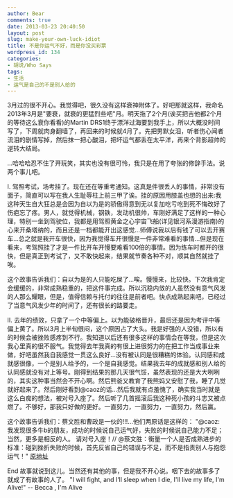```yaml
---
author: Bear
comments: true
date: 2013-03-23 20:40:50
layout: post
slug: make-your-own-luck-idiot
title: 不是你运气不好，而是你没买彩票
wordpress_id: 134
categories:
- 胡说/Who Says
tags:
- 生活
- 运气是自己的不是别人给的
---
```


3月过的很不开心。我觉得吧，很久没有这样衰神附体了。好吧那就这样，我命名2013年3月是"要衰，就衰的更猛烈些吧"月。明天拖了2个月(诶买把吉他都2个月的等待这么衰你看看)的Martin DRS1终于漂洋过海要到我手上，所以大概没时间写了，下周就肉身翻墙了，再回来的时候就4月了。先把男默女泪，听者伤心闻者流泪的剧情写掉，然后抹一把心酸泪，把坏运气都丢在太平洋，再来个背影超帅的逆转大结局。

…哈哈哈忍不住了开玩笑，其实也没有很可怜，我只是在用了夸张的修辞手法。说两个事儿吧。
<!-- more -->
I.
驾照考试，场考挂了。现在还在等重考通知。这真是件很丢人的事情，非常没有面子，简直可以写在我人生耻辱柱上前三甲了诶。挂的原因用膝盖也想的出来:我这种天生自大狂总是会因为自以为是的骄傲得意到无以复加吃亏吃到死不悔改好了伤疤忘了疼。男人，就觉得机械，钢铁，发动机很帅，车刚好满足了这样的一种心理，特别一坐到驾驶位，我都是用驾照黄金之心宇宙飞船(详见银河系漫游指南)的心来开桑塔纳的，而且还是一档都能开出这感觉...师傅说我以后有钱了可以去开赛车...总之就是我开车很快，因为我觉得车开很慢是一件非常难看的事情...但是现在看来，考驾照挂了才是一件比开车开慢要难看100倍的事情。因为练车时都开的很快，但是真正到考试了，又不敢快起来，结果就节奏各种不对，顺其自然就挂了唉。

这个故事告诉我们：自以为是的人只能吃屎了...唉。慢慢来，比较快。下次我肯定会缓缓的，非常成熟稳重的，把这件事完成。所以沉稳内敛的人虽然没有意气风发的人那么耀眼，但是，值得信赖与托付的往往是前者吧。快点成熟起来吧，已经过了当意气风发少年的时间了，还有很长的路要走。

II.
去年的绩效，只拿了一个中等偏上。以为能破格晋升，最后还是因为考评中等偏上黄了。所以3月上半旬很闷，这个原因占了大头。我是好强的人没错，所以有的时候会被挫败感疼到不行。我知道以后还有很多这样的事情会在等我，但是这次我心里真的很不服气。我觉得去年我真的有很上进很努力的在把工作当成事业来做，好吧虽然我自我感觉一贯这么良好…没有被认同是很糟糕的体验。认同感和成就感很像，一个是别人给予的，一个是自我感觉。结果我去年的成就感和别人给的认同感就没有对上等号。刚得到结果的那几天很气馁，虽然表现的还是大大咧咧的，其实这种事当然会不开心啊。然后熊爸又教育了我熊妈又安慰了我，睡了几觉就好起来了。然后刚好看到@caoz的话...然后我就有点羞愧了，确实我当时就是这么白痴的想法，被对号入座了。然后听了几首摇滚后我这种死小孩的斗志又被点燃了。不够好，那我只好做的更好。一直努力，一直努力，一直努力，然后赢。

这个故事告诉我们：蔡文胜和曹政是一伙的!!!…他们两原话是这样的： "@caoz:我发现很多牛b的朋友，成功的时候说自己运气好，失败的时候说自己能力不足；当然，更多是相反的人。 请对号入座！// @蔡文胜：衡量一个人是否成熟进步的标准：碰到挫折失败的时候，首先反省自己的错误与不足，而不是指责别人与抱怨运气！" [原地址](http://goo.gl/hfqJO)

End
故事就说到这儿。当然还有其他的事，但是我不开心说。咽下去的故事多了就成了有故事的人了。
"I will fight, and I‘ll sleep when I die, I'll live my life, I'm Alive!" -- Becca , I'm Alive




